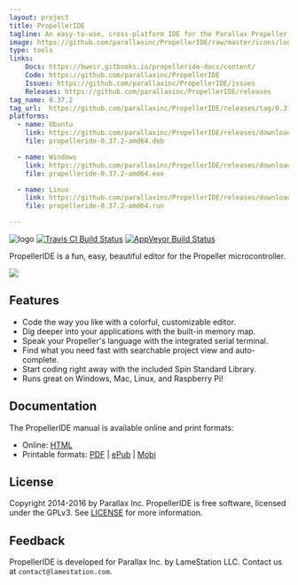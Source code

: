```yaml
---
layout: project
title: PropellerIDE
tagline: An easy-to-use, cross-platform IDE for the Parallax Propeller
image: https://github.com/parallaxinc/PropellerIDE/raw/master/icons/logo.png
type: tools
links:
    Docs: https://bweir.gitbooks.io/propelleride-docs/content/
    Code: https://github.com/parallaxinc/PropellerIDE
    Issues: https://github.com/parallaxinc/PropellerIDE/issues
    Releases: https://github.com/parallaxinc/PropellerIDE/releases
tag_name: 0.37.2
tag_url:  https://github.com/parallaxinc/PropellerIDE/releases/tag/0.37.2
platforms:
  - name: Ubuntu
    link: https://github.com/parallaxinc/PropellerIDE/releases/download/0.37.2/propelleride-0.37.2-amd64.deb
    file: propelleride-0.37.2-amd64.deb

  - name: Windows
    link: https://github.com/parallaxinc/PropellerIDE/releases/download/0.37.2/propelleride-0.37.2-amd64.exe
    file: propelleride-0.37.2-amd64.exe

  - name: Linux
    link: https://github.com/parallaxinc/PropellerIDE/releases/download/0.37.2/propelleride-0.37.2-amd64.run
    file: propelleride-0.37.2-amd64.run

---
```

![logo](https://github.com/parallaxinc/PropellerIDE/raw/master/icons/logo.png)
[![Travis CI Build Status](https://travis-ci.org/parallaxinc/PropellerIDE.svg?branch=master)](https://travis-ci.org/parallaxinc/PropellerIDE) [![AppVeyor Build Status](https://ci.appveyor.com/api/projects/status/2gj0hjoqjau9is4b?svg=true)](https://ci.appveyor.com/project/bweir/propelleride)

PropellerIDE is a fun, easy, beautiful editor for the Propeller microcontroller.

![](https://github.com/parallaxinc/PropellerIDE/raw/master/screenshots/main.png)

## Features

* Code the way you like with a colorful, customizable editor.
* Dig deeper into your applications with the built-in memory map.
* Speak your Propeller's language with the integrated serial terminal.
* Find what you need fast with searchable project view and auto-complete.
* Start coding right away with the included Spin Standard Library.
* Runs great on Windows, Mac, Linux, and Raspberry Pi!

## Documentation

The PropellerIDE manual is available online and print formats:

- Online: [HTML](https://bweir.gitbooks.io/PropellerIDE-docs/content/)
- Printable formats: [PDF](https://www.gitbook.com/download/pdf/book/bweir/PropellerIDE-docs) | [ePub](https://www.gitbook.com/download/epub/book/bweir/PropellerIDE-docs) | [Mobi](https://www.gitbook.com/download/mobi/book/bweir/PropellerIDE-docs)

## License

Copyright 2014-2016 by Parallax Inc. PropellerIDE is free software, licensed under the GPLv3. See [LICENSE](LICENSE) for more information.

## Feedback

PropellerIDE is developed for Parallax Inc. by LameStation LLC. Contact us at `contact@lamestation.com`.

